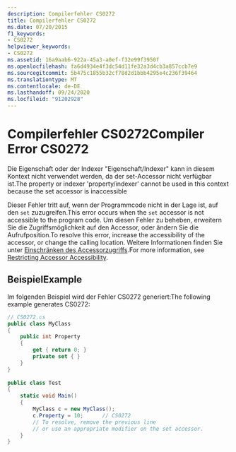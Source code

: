```yaml
---
description: Compilerfehler CS0272
title: Compilerfehler CS0272
ms.date: 07/20/2015
f1_keywords:
- CS0272
helpviewer_keywords:
- CS0272
ms.assetid: 16a9aab6-922a-45a3-a0ef-f32e99f3950f
ms.openlocfilehash: fa6d4934e4f3dc54d11fe32a3d4cb3a857ccb7e9
ms.sourcegitcommit: 5b475c1855b32cf78d2d1bbb4295e4c236f39464
ms.translationtype: MT
ms.contentlocale: de-DE
ms.lasthandoff: 09/24/2020
ms.locfileid: "91202928"
---
```

# <a name="compiler-error-cs0272"></a><span data-ttu-id="4446a-103">Compilerfehler CS0272</span><span class="sxs-lookup"><span data-stu-id="4446a-103">Compiler Error CS0272</span></span>

<span data-ttu-id="4446a-104">Die Eigenschaft oder der Indexer "Eigenschaft/Indexer" kann in diesem Kontext nicht verwendet werden, da der set-Accessor nicht verfügbar ist.</span><span class="sxs-lookup"><span data-stu-id="4446a-104">The property or indexer 'property/indexer' cannot be used in this context because the set accessor is inaccessible</span></span>  
  
 <span data-ttu-id="4446a-105">Dieser Fehler tritt auf, wenn der Programmcode nicht in der Lage ist, auf den `set` zuzugreifen.</span><span class="sxs-lookup"><span data-stu-id="4446a-105">This error occurs when the `set` accessor is not accessible to the program code.</span></span> <span data-ttu-id="4446a-106">Um diesen Fehler zu beheben, erweitern Sie die Zugriffsmöglichkeit auf den Accessor, oder ändern Sie die Aufrufposition.</span><span class="sxs-lookup"><span data-stu-id="4446a-106">To resolve this error, increase the accessibility of the accessor, or change the calling location.</span></span> <span data-ttu-id="4446a-107">Weitere Informationen finden Sie unter [Einschränken des Accessorzugriffs](../programming-guide/classes-and-structs/restricting-accessor-accessibility.md).</span><span class="sxs-lookup"><span data-stu-id="4446a-107">For more information, see [Restricting Accessor Accessibility](../programming-guide/classes-and-structs/restricting-accessor-accessibility.md).</span></span>  
  
## <a name="example"></a><span data-ttu-id="4446a-108">Beispiel</span><span class="sxs-lookup"><span data-stu-id="4446a-108">Example</span></span>  

 <span data-ttu-id="4446a-109">Im folgenden Beispiel wird der Fehler CS0272 generiert:</span><span class="sxs-lookup"><span data-stu-id="4446a-109">The following example generates CS0272:</span></span>  
  
```csharp  
// CS0272.cs  
public class MyClass  
{  
    public int Property  
    {  
        get { return 0; }  
        private set { }  
    }  
}  
  
public class Test  
{  
    static void Main()  
    {  
        MyClass c = new MyClass();  
        c.Property = 10;      // CS0272  
        // To resolve, remove the previous line
        // or use an appropriate modifier on the set accessor.  
    }  
}  
```
